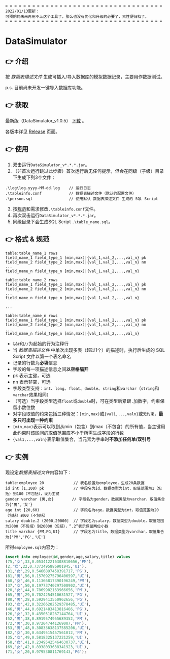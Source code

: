 ```
= = = = = = = = = = = = = = = = = = = = = = = = = = = = = = = = = = =
2022/01/13更新：
可预期的未来再用不上这个工具了，那么也没有优化和升级的必要了，索性便归档了。
= = = = = = = = = = = = = = = = = = = = = = = = = = = = = = = = = = =
```



# DataSimulator

## :point_right: 介绍
按 *数据表描述文件* 生成可插入/导入数据库的模拟数据记录，主要用作数据测试。

p.s. 目前尚未开发一键导入数据库功能。

## :point_right: 获取
最新版（DataSimulator_v1.0.5） [下载](https://github.com/SoyaDokio/DataSimulator/releases/download/v1.0.5/DataSimulator_v1.0.5.jar) 。

各版本详见 [Release](https://github.com/SoyaDokio/DataSimulator/releases) 页面。

## :point_right: 使用
1. 双击运行`DataSimulator_v*.*.*.jar`。
2. （非首次运行跳过此步骤）首次运行后无任何提示，但会在同级（子级）目录下生成下列3个文件：
```
.\log\log.yyyy-MM-dd.log    // 运行日志
.\tableinfo.conf            // 数据表描述文件（默认的配置文件）
.\person.sql                // 使用默认 数据表描述文件 生成的 SQL Script
```
3. 按[规范](https://github.com/SoyaDokio/DataSimulator#user-content-point_right-格式--规范)和需求修改`.\tableinfo.conf`文件。
4. 再次双击运行`DataSimulator_v*.*.*.jar`。
5. 同级目录下会生成SQL Script `.\table_name.sql`。

## :point_right: 格式 & 规范
```
table:table_name_1 rows
field_name_1 field_type_1 [min,max)|{val_1,val_2,...,val_n} pk
field_name_2 field_type_2 [min,max)|{val_1,val_2,...,val_n} nn
...
field_name_n field_type_n [min,max)|{val_1,val_2,...,val_n}

table:table_name_2 rows
field_name_1 field_type_1 [min,max)|{val_1,val_2,...,val_n} pk
field_name_2 field_type_2 [min,max)|{val_1,val_2,...,val_n} nn
...
field_name_n field_type_n [min,max)|{val_1,val_2,...,val_n}

...

table:table_name_n rows
field_name_1 field_type_1 [min,max)|{val_1,val_2,...,val_n} pk
field_name_2 field_type_2 [min,max)|{val_1,val_2,...,val_n} nn
...
field_name_n field_type_n [min,max)|{val_1,val_2,...,val_n}
```

- 以`#`和`//`为起始的行为注释行
- 当 *数据表描述文件* 中单次出现多表（超过1个）的描述时，执行后生成的 SQL Script 文件以第一个表名命名
- 记录的行数为**必填**信息
- 字段的每一项描述信息之间**以空格隔开**
- pk 表示主键，可选
- nn 表示非空，可选
- 字段类型支持：`int`、`long`、`float`、`double`、`string`和`varchar`（`string`和`varchar`效果相同）
- （可选）当字段类型选择`float`或`double`时，可在类型后紧跟`.`加数字，约束保留小数位数
- 对字段取值的约束包括三种情况：`[min,max)`或`{val1,...,valn}`或`无约束`，**最多只可出现一种约束**
- `[min,max)`表示可以取到从min（包含）到max（不包含）的所有值，当主键用此约束时该区间的取值范围应不小于所需生成字段的行数
- `{val1,...,valn}`表示取值集合，当元素为字串时**不添加任何单/双引号**

## :point_right: 实例
现设定*数据表描述文件*内容如下：
```
table:employee 20             // 表名设置为employee，生成20条数据
id int [1,100) pk             // 字段名为id，数据类型为int，取值范围为1（包括）到100（不包括），设为主键
gender varchar {男,女}        // 字段名为gender，数据类型为varchar，取值集合为{'男','女'}
age int [20,60)               // 字段名为age，数据类型为int，取值范围为20（包括）到60（不包括）
salary double.2 (2000,20000]  // 字段名为salary，数据类型为double，取值范围为2000（不包括）到20000（包括），“.2”表示保留两位小数
title varchar {PM,PG,UI}      // 字段名为title，数据类型为varchar，取值集合为{'PM','PG','UI'}
```
所得`employee.sql`内容为：
```sql
insert into employee(id,gender,age,salary,title) values
(75,'女',33,0.053412216308810656,'PM'),
(2,'女',22,0.7373495886901945,'UI'),
(31,'女',29,0.5466897458391717,'PG'),
(81,'男',56,0.15709275796406597,'UI'),
(60,'女',46,0.11366817390196249,'PM'),
(37,'女',50,0.19773740297508902,'UI'),
(20,'女',44,0.7869982163966656,'PM'),
(65,'男',29,0.7024254510631527,'PG'),
(80,'男',28,0.5929413550962656,'PG'),
(93,'女',42,0.32266202529378485,'UI'),
(46,'男',44,0.6921483413816466,'PG'),
(26,'女',32,0.4350518267144764,'UI'),
(52,'男',38,0.8919574955689352,'PM'),
(72,'男',30,0.972047441269007,'PM'),
(53,'男',48,0.30833638137585206,'UI'),
(82,'女',30,0.6349515457561012,'PM'),
(35,'女',49,0.5818325137221259,'UI'),
(58,'女',41,0.23495425464630737,'UI'),
(69,'女',42,0.8938033638341923,'UI'),
(71,'女',20,0.979530811769143,'PG');
```
